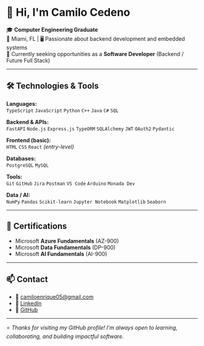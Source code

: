 # 👋 Hi, I'm Camilo Cedeno

🎓 **Computer Engineering Graduate**  
📍 Miami, FL | 🖥️ Passionate about backend development and embedded systems  
🎯 Currently seeking opportunities as a **Software Developer** (Backend / Future Full Stack)

---

## 🛠️ Technologies & Tools

**Languages:**  
`TypeScript` `JavaScript` `Python` `C++` `Java` `C#` `SQL`

**Backend & APIs:**  
`FastAPI` `Node.js` `Express.js` `TypeORM` `SQLAlchemy` `JWT` `OAuth2` `Pydantic`

**Frontend (basic):**  
`HTML` `CSS` `React` *(entry-level)*

**Databases:**  
`PostgreSQL` `MySQL`

**Tools:**  
`Git` `GitHub` `Jira` `Postman` `VS Code` `Arduino` `Monada Dev`

**Data / AI:**  
`NumPy` `Pandas` `Scikit-learn` `Jupyter Notebook` `Matplotlib` `Seaborn`

---

## 📜 Certifications

- Microsoft **Azure Fundamentals** (AZ-900)  
- Microsoft **Data Fundamentals** (DP-900)  
- Microsoft **AI Fundamentals** (AI-900)

---

## 📫 Contact

- 📧 [camiloenrique05@gmail.com](mailto:camiloenrique05@gmail.com)  
- 💼 [LinkedIn](https://linkedin.com/in/camilocedeno)  
- 🧠 [GitHub](https://github.com/camiloCl05)

---

⭐ *Thanks for visiting my GitHub profile! I'm always open to learning, collaborating, and building impactful software.*
